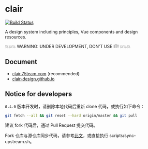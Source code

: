 # clair

[![Build Status](https://travis-ci.org/clair-design/clair.svg?branch=master)](https://travis-ci.org/clair-design/clair)

A design system including principles, Vue components and design resources.

💥💥💥 WARNING: UNDER DEVELOPMENT, DON'T USE IT! 💥💥💥

## Document

- [clair.75team.com](https://clair.75team.com/) (recommended)
- [clair-design.github.io](https://clair-design.github.io)

## Notice for developers

`0.4.0` 版本开发时，请删除本地代码后重新 clone 代码，或执行如下命令：

```bash
git fetch --all && git reset --hard origin/master && git pull
```

建议 fork 代码后，通过 Pull Request 提交代码。

Fork 仓库与源仓库同步代码，请参考[此文](https://www.zhihu.com/question/28676261)，或直接执行 scripts/sync-upstream.sh。
